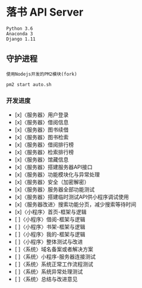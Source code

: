 # 落书 API Server

```
Python 3.6
Anaconda 3
Django 1.11
```

## 守护进程
```
使用Nodejs开发的PM2模块(fork)
```

```nodejs
pm2 start auto.sh
```

### 开发进度

- [x]〈服务器〉用户登录
- [x]〈服务器〉借阅信息
- [x]〈服务器〉图书续借
- [x]〈服务器〉图书检索
- [x]〈服务器〉借阅排行榜
- [x]〈服务器〉检索排行榜
- [x]〈服务器〉馆藏信息
- [x]〈服务器〉搭建服务器API接口
- [x]〈服务器〉功能模块化与异常处理
- [x]〈服务器〉安全（加密解密）
- [x]〈服务器〉服务器全部功能测试
- [x]〈服务器〉搭建临时测试API供小程序调试使用
- [x]〈服务器改进〉搜索功能分页，减少搜索等待时间
- [x]〈小程序〉首页-框架与逻辑
- [ ]〈小程序〉借阅-框架与逻辑
- [ ]〈小程序〉书架-框架与逻辑
- [ ]〈小程序〉我的-框架与逻辑
- [ ]〈小程序〉整体测试与改进
- [ ]〈系统〉域名备案或者解决方案
- [ ]〈系统〉小程序-服务器连接测试
- [ ]〈系统〉系统正常工作流程测试
- [ ]〈系统〉系统异常处理测试
- [ ]〈系统〉总结与改进意见